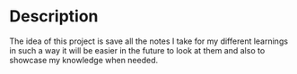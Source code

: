 # Description

The idea of this project is save all the notes I take for my different learnings
in such a way it will be easier in the future to look at them and also to showcase
my knowledge when needed.
